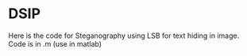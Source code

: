 # DSIP
Here is the code for Steganography using LSB for text hiding in image. 
Code is in .m (use in matlab)
